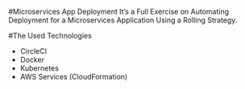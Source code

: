 #Microservices App Deployment
It’s a Full Exercise on Automating Deployment for a Microservices Application Using a Rolling Strategy.

#The Used Technologies
* CircleCI
* Docker
* Kubernetes
* AWS Services (CloudFormation)
